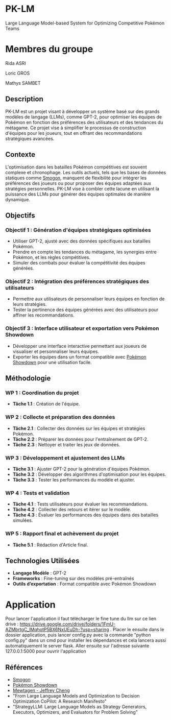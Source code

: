 # PK-LM
Large Language Model-based System for Optimizing Competitive Pokémon Teams

# Membres du groupe

Rida ASRI

Loric GROS

Mathys SAMBET

## Description
PK-LM est un projet visant à développer un système basé sur des grands modèles de langage (LLMs), comme GPT-2, pour optimiser les équipes de Pokémon en fonction des préférences des utilisateurs et des tendances du métagame. Ce projet vise à simplifier le processus de construction d'équipes pour les joueurs, tout en offrant des recommandations stratégiques avancées.

## Contexte
L'optimisation dans les batailles Pokémon compétitives est souvent complexe et chronophage. Les outils actuels, tels que les bases de données statiques comme [Smogon](https://www.smogon.com), manquent de flexibilité pour intégrer les préférences des joueurs ou pour proposer des équipes adaptées aux stratégies personnelles. PK-LM vise à combler cette lacune en utilisant la puissance des LLMs pour générer des équipes optimales de manière dynamique.

## Objectifs

### Objectif 1 : Génération d'équipes stratégiques optimisées
- Utiliser GPT-2, ajusté avec des données spécifiques aux batailles Pokémon.
- Prendre en compte les tendances du métagame, les synergies entre Pokémon, et les règles compétitives.
- Simuler des combats pour évaluer la compétitivité des équipes générées.

### Objectif 2 : Intégration des préférences stratégiques des utilisateurs
- Permettre aux utilisateurs de personnaliser leurs équipes en fonction de leurs stratégies.
- Tester la pertinence des équipes générées avec des utilisateurs pour affiner les recommandations.

### Objectif 3 : Interface utilisateur et exportation vers Pokémon Showdown
- Développer une interface interactive permettant aux joueurs de visualiser et personnaliser leurs équipes.
- Exporter les équipes dans un format compatible avec [Pokémon Showdown](https://pokemonshowdown.com) pour une utilisation facile.

## Méthodologie

### WP 1 : Coordination du projet
- **Tâche 1.1** : Création de l'équipe.

### WP 2 : Collecte et préparation des données
- **Tâche 2.1** : Collecter des données sur les équipes et stratégies Pokémon.
- **Tâche 2.2** : Préparer les données pour l'entraînement de GPT-2.
- **Tâche 2.3** : Nettoyer et traiter les jeux de données.

### WP 3 : Développement et ajustement des LLMs
- **Tâche 3.1** : Ajuster GPT-2 pour la génération d'équipes Pokémon.
- **Tâche 3.2** : Développer des algorithmes d'optimisation pour les équipes.
- **Tâche 3.3** : Tester les performances du modèle et ajuster.

### WP 4 : Tests et validation
- **Tâche 4.1** : Tests utilisateurs pour évaluer les recommandations.
- **Tâche 4.2** : Collecter des retours et itérer sur le modèle.
- **Tâche 4.3** : Évaluer les performances des équipes dans des batailles simulées.

### WP 5 : Rapport final et achèvement du projet
- **Tâche 5.1** : Rédaction d'Article final.

## Technologies Utilisées
- **Langage Modèle** : GPT-2
- **Frameworks** : Fine-tuning sur des modèles pré-entraînés
- **Outils d’exportation** : Format compatible avec Pokémon Showdown

# Application
Pour lancer l'application il faut télécharger le fine tune du llm sur ce lien drive : https://drive.google.com/drive/folders/1FmU-AZMbrtgC_lMqhotP5BX6NxUEuDh-?usp=sharing . Placer le ensuite dans le dossier application, puis lancer config.py avec la commande "python config.py" dans un cmd pour installer les dépendances et cela lancera aussi automatiquement le server flask. Aller ensuite sur l'adresse suivante 127.0.0.1:5000 pour ouvrir l'application

## Références
- [Smogon](https://www.smogon.com)
- [Pokémon Showdown](https://pokemonshowdown.com)
- [Mewtagen - Jeffrey Cheng](https://github.com/jeffreyscheng/Mewtagen)
- "From Large Language Models and Optimization to Decision Optimization CoPilot: A Research Manifesto"
- "StrategyLLM: Large Language Models as Strategy Generators, Executors, Optimizers, and Evaluators for Problem Solving"



